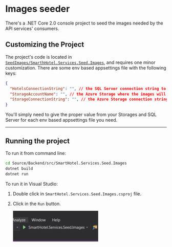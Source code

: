 # Images seeder
There's a .NET Core 2.0 console project to seed the images needed by the API services' consumers.

## Customizing the Project
The project's code is located in [`SeedImages/SmarthHotel.Services.Seed.Images`](../../Source/Backend/src/SmartHotel.Services.Seed.Images), and requires one minor customization.
There are some env based appsettings file with the following keys:
```json
{
  "HotelsConnectionString": "", // the SQL Server connection string to the Hotels SQL Server database
  "StorageAccountName": "", // the Azure Storage where the images will be loaded
  "StorageConnectionString": "", // the Azure Storage connection string
}
```
You'll simply need to give the proper value from your Storages and SQL Server for each env based appsettings file you need.

---

## Running the project

To run it from command line:
```bash
cd Source/Backend/src/SmartHotel.Services.Seed.Images
dotnet build 
dotnet run
```

To run it in Visual Studio:
1. Double click in `SmartHotel.Services.Seed.Images.csproj` file.
2. Click in the `Run` button.

    ![Run in Visual Studio](../media/run-seeder-vs.png)